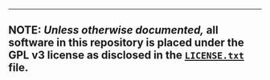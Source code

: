 ------------------------------------------------------------------------
**NOTE:** *Unless otherwise documented,*
all software in this repository
is placed under the
GPL v3
license as disclosed in the [`LICENSE.txt`](license.txt) file.
------------------------------------------------------------------------

